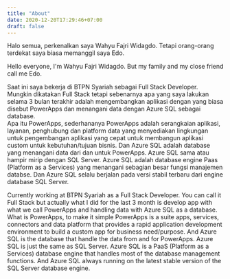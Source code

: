 ```yaml
---
title: "About"
date: 2020-12-20T17:29:46+07:00
draft: false
---
```


Halo semua, perkenalkan saya Wahyu Fajri Widagdo. Tetapi orang-orang terdekat saya biasa memanggil saya Edo.

Hello everyone, I'm Wahyu Fajri Widagdo. But my family and my close friend call me Edo.
<!---
#### Untuk sementara saya isikan dulu dari section personal profile dari CV saya.

I am a fresh graduate from informatics engineering major, who had an interest in web development, artificial intelligence, data mining, and business intelligence. During my studies on last semester I learn Web Development using Laravel Framework and Ruby on Rails. And I take a sidejob/part-time job after that in web development as well for experience.

### Update

Saya hanya manusia biasa yang belum tau apa-apa. Saya baru memulai kehidupan/lembar baru. Saat ini 10 Januari 2021, saya bekerja di BTPN Syariah sebagai Application Owner. Ya itulah jabatan yang tercantum di birokrasi kantor saya. Yang mana terletak di divisi IT. Jadi pekerjaan saya tidak jauh-jauh dari komputer atau mungkin Software Engineering. Saya masih belum tau akan ditempatkan dimana, entah itu nanti sebagai BackEnd Engineer, FrontEnd Engineer, Quality Assurance apapun itu akan saya terima dan saya akan berusaha untuk melakukan yang terbaik.

### Updates

I'm a final year University Student of bachelor's degree, Informatics Engineering. I've learn about Artificial Intelligence and Data Mining at my college and have so much interest about it. And now I'm looking for an experience on that field such as Artificial Intelligence, Business Intelligence, Data Mining, Data Warehouse, Big Data.

It has been about 4 months I'm on my current job at BTPN Syariah. My position is an Application Owner in Agile Squad. My Role is develop a PowerApps Application that support a business process and resposible for daily report with SQL Server and SQL Azure.

### Newest
-->

Saat ini saya bekerja di BTPN Syariah sebagai Full Stack Developer. Mungkin dikatakan Full Stack tetapi sebenarnya apa yang saya lakukan selama 3 bulan terakhir adalah mengembangkan aplikasi dengan yang biasa disebut PowerApps dan menangani data dengan Azure SQL sebagai database.  
Apa itu PowerApps, sederhananya PowerApps adalah serangkaian aplikasi, layanan, penghubung dan platform data yang menyediakan lingkungan untuk pengembangan aplikasi yang cepat untuk membangun aplikasi custom untuk kebutuhan/tujuan bisnis. Dan Azure SQL adalah database yang menangani data dari dan untuk PowerApps. Azure SQL sama atau hampir mirip dengan SQL Server. Azure SQL adalah database engine Paas (Platform as a Services) yang menangani sebagian besar fungsi manajemen databse. Dan Azure SQL selalu berjalan pada versi stabil terbaru dari engine database SQL Server.

Currently working at BTPN Syariah as a Full Stack Developer. You can call it Full Stack but actually what I did for the last 3 month is develop app with what we call PowerApps and handling data with Azure SQL as a database.  
What is PowerApps, to make it simple PowerApps is a suite apps, services, connectors and data platform that provides a rapid application development environment to build a custom app for business need/purpose. And Azure SQL is the database that handle the data from  and for PowerApps. Azure SQL is just the same as SQL Server. Azure SQL is a PaaS (Platform as a Services) database engine that handles most of the database management functions. And Azure SQL always running on the latest stable version of the SQL Server database engine.